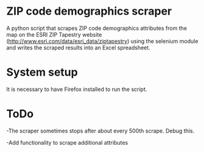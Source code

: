 # ZIP code demographics scraper
A python script that scrapes ZIP code demographics attributes from the map on the ESRI ZIP Tapestry website (http://www.esri.com/data/esri_data/ziptapestry) using the selenium module and writes the scraped results into an Excel spreadsheet. 

# System setup
It is necessary to have Firefox installed to run the script.

# ToDo
-The scraper sometimes stops after about every 500th scrape. Debug this.

-Add functionality to scrape additional attributes
